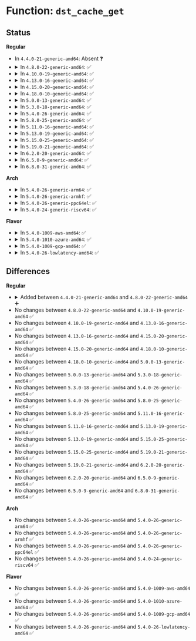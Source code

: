 # Function: <code>dst_cache_get</code>

## Status
<b>Regular</b>
<ul>
<li>
In <code>4.4.0-21-generic-amd64</code>: Absent ❓
</li>
<li>
<details>
<summary>In <code>4.8.0-22-generic-amd64</code>: ✅</summary>

```c
struct dst_entry * dst_cache_get(struct dst_cache * dst_cache)
```

```json
{
  "name": "dst_cache_get",
  "collision_type": "Unique Global",
  "inline_type": "No",
  "funcs": [
    {
      "addr": 18446744071586885472,
      "name": "dst_cache_get",
      "external": true,
      "loc": "net/core/dst_cache.c:67",
      "file": "net/core/dst_cache.c",
      "inline": "seen, unknown",
      "caller_inline": [],
      "caller_func": []
    }
  ],
  "symbols": [
    {
      "addr": 18446744071586885472,
      "name": "dst_cache_get",
      "section": ".text",
      "bind": "STB_GLOBAL",
      "size": 39
    }
  ]
}
```
</details>
</li>
<li>
<details>
<summary>In <code>4.10.0-19-generic-amd64</code>: ✅</summary>

```c
struct dst_entry * dst_cache_get(struct dst_cache * dst_cache)
```

```json
{
  "name": "dst_cache_get",
  "collision_type": "Unique Global",
  "inline_type": "No",
  "funcs": [
    {
      "addr": 18446744071587079552,
      "name": "dst_cache_get",
      "external": true,
      "loc": "net/core/dst_cache.c:67",
      "file": "net/core/dst_cache.c",
      "inline": "seen, unknown",
      "caller_inline": [],
      "caller_func": [
        "net/ipv6/seg6_iptunnel.c:seg6_output"
      ]
    }
  ],
  "symbols": [
    {
      "addr": 18446744071587079552,
      "name": "dst_cache_get",
      "section": ".text",
      "bind": "STB_GLOBAL",
      "size": 39
    }
  ]
}
```
</details>
</li>
<li>
<details>
<summary>In <code>4.13.0-16-generic-amd64</code>: ✅</summary>

```c
struct dst_entry * dst_cache_get(struct dst_cache * dst_cache)
```

```json
{
  "name": "dst_cache_get",
  "collision_type": "Unique Global",
  "inline_type": "No",
  "funcs": [
    {
      "addr": 18446744071587207008,
      "name": "dst_cache_get",
      "external": true,
      "loc": "net/core/dst_cache.c:67",
      "file": "net/core/dst_cache.c",
      "inline": "seen, unknown",
      "caller_inline": [],
      "caller_func": [
        "net/ipv6/seg6_iptunnel.c:seg6_output",
        "net/ipv6/seg6_iptunnel.c:seg6_input"
      ]
    }
  ],
  "symbols": [
    {
      "addr": 18446744071587207008,
      "name": "dst_cache_get",
      "section": ".text",
      "bind": "STB_GLOBAL",
      "size": 39
    }
  ]
}
```
</details>
</li>
<li>
<details>
<summary>In <code>4.15.0-20-generic-amd64</code>: ✅</summary>

```c
struct dst_entry * dst_cache_get(struct dst_cache * dst_cache)
```

```json
{
  "name": "dst_cache_get",
  "collision_type": "Unique Global",
  "inline_type": "No",
  "funcs": [
    {
      "addr": 18446744071587721344,
      "name": "dst_cache_get",
      "external": true,
      "loc": "net/core/dst_cache.c:67",
      "file": "net/core/dst_cache.c",
      "inline": "seen, unknown",
      "caller_inline": [],
      "caller_func": [
        "net/ipv6/seg6_iptunnel.c:seg6_output",
        "net/ipv6/seg6_iptunnel.c:seg6_input"
      ]
    }
  ],
  "symbols": [
    {
      "addr": 18446744071587721344,
      "name": "dst_cache_get",
      "section": ".text",
      "bind": "STB_GLOBAL",
      "size": 39
    }
  ]
}
```
</details>
</li>
<li>
<details>
<summary>In <code>4.18.0-10-generic-amd64</code>: ✅</summary>

```c
struct dst_entry * dst_cache_get(struct dst_cache * dst_cache)
```

```json
{
  "name": "dst_cache_get",
  "collision_type": "Unique Global",
  "inline_type": "No",
  "funcs": [
    {
      "addr": 18446744071588054944,
      "name": "dst_cache_get",
      "external": true,
      "loc": "net/core/dst_cache.c:67",
      "file": "net/core/dst_cache.c",
      "inline": "seen, unknown",
      "caller_inline": [],
      "caller_func": [
        "net/ipv6/seg6_iptunnel.c:seg6_output",
        "net/ipv6/seg6_iptunnel.c:seg6_input"
      ]
    }
  ],
  "symbols": [
    {
      "addr": 18446744071588054944,
      "name": "dst_cache_get",
      "section": ".text",
      "bind": "STB_GLOBAL",
      "size": 39
    }
  ]
}
```
</details>
</li>
<li>
<details>
<summary>In <code>5.0.0-13-generic-amd64</code>: ✅</summary>

```c
struct dst_entry * dst_cache_get(struct dst_cache * dst_cache)
```

```json
{
  "name": "dst_cache_get",
  "collision_type": "Unique Global",
  "inline_type": "No",
  "funcs": [
    {
      "addr": 18446744071588230864,
      "name": "dst_cache_get",
      "external": true,
      "loc": "net/core/dst_cache.c:67",
      "file": "net/core/dst_cache.c",
      "inline": "seen, unknown",
      "caller_inline": [],
      "caller_func": [
        "net/ipv6/seg6_iptunnel.c:seg6_output",
        "net/ipv6/seg6_iptunnel.c:seg6_input"
      ]
    }
  ],
  "symbols": [
    {
      "addr": 18446744071588230864,
      "name": "dst_cache_get",
      "section": ".text",
      "bind": "STB_GLOBAL",
      "size": 40
    }
  ]
}
```
</details>
</li>
<li>
<details>
<summary>In <code>5.3.0-18-generic-amd64</code>: ✅</summary>

```c
struct dst_entry * dst_cache_get(struct dst_cache * dst_cache)
```

```json
{
  "name": "dst_cache_get",
  "collision_type": "Unique Global",
  "inline_type": "No",
  "funcs": [
    {
      "addr": 18446744071588567872,
      "name": "dst_cache_get",
      "external": true,
      "loc": "net/core/dst_cache.c:63",
      "file": "net/core/dst_cache.c",
      "inline": "seen, unknown",
      "caller_inline": [],
      "caller_func": [
        "net/ipv6/seg6_iptunnel.c:seg6_output",
        "net/ipv6/seg6_iptunnel.c:seg6_input"
      ]
    }
  ],
  "symbols": [
    {
      "addr": 18446744071588567872,
      "name": "dst_cache_get",
      "section": ".text",
      "bind": "STB_GLOBAL",
      "size": 40
    }
  ]
}
```
</details>
</li>
<li>
<details>
<summary>In <code>5.4.0-26-generic-amd64</code>: ✅</summary>

```c
struct dst_entry * dst_cache_get(struct dst_cache * dst_cache)
```

```json
{
  "name": "dst_cache_get",
  "collision_type": "Unique Global",
  "inline_type": "No",
  "funcs": [
    {
      "addr": 18446744071588784976,
      "name": "dst_cache_get",
      "external": true,
      "loc": "net/core/dst_cache.c:63",
      "file": "net/core/dst_cache.c",
      "inline": "seen, unknown",
      "caller_inline": [],
      "caller_func": [
        "net/ipv6/seg6_iptunnel.c:seg6_output",
        "net/ipv6/seg6_iptunnel.c:seg6_input"
      ]
    }
  ],
  "symbols": [
    {
      "addr": 18446744071588784976,
      "name": "dst_cache_get",
      "section": ".text",
      "bind": "STB_GLOBAL",
      "size": 40
    }
  ]
}
```
</details>
</li>
<li>
<details>
<summary>In <code>5.8.0-25-generic-amd64</code>: ✅</summary>

```c
struct dst_entry * dst_cache_get(struct dst_cache * dst_cache)
```

```json
{
  "name": "dst_cache_get",
  "collision_type": "Unique Global",
  "inline_type": "No",
  "funcs": [
    {
      "addr": 18446744071589658640,
      "name": "dst_cache_get",
      "external": true,
      "loc": "net/core/dst_cache.c:63",
      "file": "net/core/dst_cache.c",
      "inline": "seen, unknown",
      "caller_inline": [],
      "caller_func": [
        "net/ipv6/seg6_iptunnel.c:seg6_output",
        "net/ipv6/seg6_iptunnel.c:seg6_input"
      ]
    }
  ],
  "symbols": [
    {
      "addr": 18446744071589658640,
      "name": "dst_cache_get",
      "section": ".text",
      "bind": "STB_GLOBAL",
      "size": 36
    }
  ]
}
```
</details>
</li>
<li>
<details>
<summary>In <code>5.11.0-16-generic-amd64</code>: ✅</summary>

```c
struct dst_entry * dst_cache_get(struct dst_cache * dst_cache)
```

```json
{
  "name": "dst_cache_get",
  "collision_type": "Unique Global",
  "inline_type": "No",
  "funcs": [
    {
      "addr": 18446744071589683280,
      "name": "dst_cache_get",
      "external": true,
      "loc": "net/core/dst_cache.c:63",
      "file": "net/core/dst_cache.c",
      "inline": "seen, unknown",
      "caller_inline": [],
      "caller_func": [
        "net/ipv6/seg6_iptunnel.c:seg6_output",
        "net/ipv6/seg6_iptunnel.c:seg6_input"
      ]
    }
  ],
  "symbols": [
    {
      "addr": 18446744071589683280,
      "name": "dst_cache_get",
      "section": ".text",
      "bind": "STB_GLOBAL",
      "size": 36
    }
  ]
}
```
</details>
</li>
<li>
<details>
<summary>In <code>5.13.0-19-generic-amd64</code>: ✅</summary>

```c
struct dst_entry * dst_cache_get(struct dst_cache * dst_cache)
```

```json
{
  "name": "dst_cache_get",
  "collision_type": "Unique Global",
  "inline_type": "No",
  "funcs": [
    {
      "addr": 18446744071589564512,
      "name": "dst_cache_get",
      "external": true,
      "loc": "net/core/dst_cache.c:63",
      "file": "net/core/dst_cache.c",
      "inline": "seen, unknown",
      "caller_inline": [],
      "caller_func": [
        "net/ipv6/seg6_iptunnel.c:seg6_output",
        "net/ipv6/seg6_iptunnel.c:seg6_input"
      ]
    }
  ],
  "symbols": [
    {
      "addr": 18446744071589564512,
      "name": "dst_cache_get",
      "section": ".text",
      "bind": "STB_GLOBAL",
      "size": 36
    }
  ]
}
```
</details>
</li>
<li>
<details>
<summary>In <code>5.15.0-25-generic-amd64</code>: ✅</summary>

```c
struct dst_entry * dst_cache_get(struct dst_cache * dst_cache)
```

```json
{
  "name": "dst_cache_get",
  "collision_type": "Unique Global",
  "inline_type": "No",
  "funcs": [
    {
      "addr": 18446744071590309952,
      "name": "dst_cache_get",
      "external": true,
      "loc": "net/core/dst_cache.c:63",
      "file": "net/core/dst_cache.c",
      "inline": "seen, unknown",
      "caller_inline": [],
      "caller_func": [
        "net/ipv6/seg6_iptunnel.c:seg6_output_core",
        "net/ipv6/seg6_iptunnel.c:seg6_input_core"
      ]
    }
  ],
  "symbols": [
    {
      "addr": 18446744071590309952,
      "name": "dst_cache_get",
      "section": ".text",
      "bind": "STB_GLOBAL",
      "size": 36
    }
  ]
}
```
</details>
</li>
<li>
<details>
<summary>In <code>5.19.0-21-generic-amd64</code>: ✅</summary>

```c
struct dst_entry * dst_cache_get(struct dst_cache * dst_cache)
```

```json
{
  "name": "dst_cache_get",
  "collision_type": "Unique Global",
  "inline_type": "No",
  "funcs": [
    {
      "addr": 18446744071591895072,
      "name": "dst_cache_get",
      "external": true,
      "loc": "net/core/dst_cache.c:63",
      "file": "net/core/dst_cache.c",
      "inline": "seen, unknown",
      "caller_inline": [],
      "caller_func": [
        "net/ipv6/seg6_iptunnel.c:seg6_output_core",
        "net/ipv6/seg6_iptunnel.c:seg6_input_core",
        "net/ipv6/ioam6_iptunnel.c:ioam6_output"
      ]
    }
  ],
  "symbols": [
    {
      "addr": 18446744071591895072,
      "name": "dst_cache_get",
      "section": ".text",
      "bind": "STB_GLOBAL",
      "size": 52
    }
  ]
}
```
</details>
</li>
<li>
<details>
<summary>In <code>6.2.0-20-generic-amd64</code>: ✅</summary>

```c
struct dst_entry * dst_cache_get(struct dst_cache * dst_cache)
```

```json
{
  "name": "dst_cache_get",
  "collision_type": "Unique Global",
  "inline_type": "No",
  "funcs": [
    {
      "addr": 18446744071593697680,
      "name": "dst_cache_get",
      "external": true,
      "loc": "net/core/dst_cache.c:63",
      "file": "net/core/dst_cache.c",
      "inline": "seen, unknown",
      "caller_inline": [],
      "caller_func": [
        "net/ipv6/seg6_iptunnel.c:seg6_output_core",
        "net/ipv6/seg6_iptunnel.c:seg6_input_core",
        "net/ipv6/ioam6_iptunnel.c:ioam6_output"
      ]
    }
  ],
  "symbols": [
    {
      "addr": 18446744071593697680,
      "name": "dst_cache_get",
      "section": ".text",
      "bind": "STB_GLOBAL",
      "size": 52
    }
  ]
}
```
</details>
</li>
<li>
<details>
<summary>In <code>6.5.0-9-generic-amd64</code>: ✅</summary>

```c
struct dst_entry * dst_cache_get(struct dst_cache * dst_cache)
```

```json
{
  "name": "dst_cache_get",
  "collision_type": "Unique Global",
  "inline_type": "No",
  "funcs": [
    {
      "addr": 18446744071594177792,
      "name": "dst_cache_get",
      "external": true,
      "loc": "net/core/dst_cache.c:63",
      "file": "net/core/dst_cache.c",
      "inline": "seen, unknown",
      "caller_inline": [],
      "caller_func": [
        "net/ipv6/seg6_iptunnel.c:seg6_output_core",
        "net/ipv6/seg6_iptunnel.c:seg6_input_core",
        "net/ipv6/ioam6_iptunnel.c:ioam6_output"
      ]
    }
  ],
  "symbols": [
    {
      "addr": 18446744071594177792,
      "name": "dst_cache_get",
      "section": ".text",
      "bind": "STB_GLOBAL",
      "size": 52
    }
  ]
}
```
</details>
</li>
<li>
<details>
<summary>In <code>6.8.0-31-generic-amd64</code>: ✅</summary>

```c
struct dst_entry * dst_cache_get(struct dst_cache * dst_cache)
```

```json
{
  "name": "dst_cache_get",
  "collision_type": "Unique Global",
  "inline_type": "No",
  "funcs": [
    {
      "addr": 18446744071594974320,
      "name": "dst_cache_get",
      "external": true,
      "loc": "net/core/dst_cache.c:63",
      "file": "net/core/dst_cache.c",
      "inline": "seen, unknown",
      "caller_inline": [],
      "caller_func": [
        "net/ipv6/seg6_iptunnel.c:seg6_output_core",
        "net/ipv6/seg6_iptunnel.c:seg6_input_core",
        "net/ipv6/ioam6_iptunnel.c:ioam6_output"
      ]
    }
  ],
  "symbols": [
    {
      "addr": 18446744071594974320,
      "name": "dst_cache_get",
      "section": ".text",
      "bind": "STB_GLOBAL",
      "size": 52
    }
  ]
}
```
</details>
</li>
</ul>
<b>Arch</b>
<ul>
<li>
<details>
<summary>In <code>5.4.0-26-generic-arm64</code>: ✅</summary>

```c
struct dst_entry * dst_cache_get(struct dst_cache * dst_cache)
```

```json
{
  "name": "dst_cache_get",
  "collision_type": "Unique Global",
  "inline_type": "No",
  "funcs": [
    {
      "addr": 18446603336502354368,
      "name": "dst_cache_get",
      "external": true,
      "loc": "net/core/dst_cache.c:63",
      "file": "net/core/dst_cache.c",
      "inline": "seen, unknown",
      "caller_inline": [],
      "caller_func": [
        "net/ipv6/seg6_iptunnel.c:seg6_output",
        "net/ipv6/seg6_iptunnel.c:seg6_input"
      ]
    }
  ],
  "symbols": [
    {
      "addr": 18446603336502354368,
      "name": "dst_cache_get",
      "section": ".text",
      "bind": "STB_GLOBAL",
      "size": 64
    }
  ]
}
```
</details>
</li>
<li>
<details>
<summary>In <code>5.4.0-26-generic-armhf</code>: ✅</summary>

```c
struct dst_entry * dst_cache_get(struct dst_cache * dst_cache)
```

```json
{
  "name": "dst_cache_get",
  "collision_type": "Unique Global",
  "inline_type": "No",
  "funcs": [
    {
      "addr": 3235091836,
      "name": "dst_cache_get",
      "external": true,
      "loc": "net/core/dst_cache.c:63",
      "file": "net/core/dst_cache.c",
      "inline": "seen, unknown",
      "caller_inline": [],
      "caller_func": [
        "net/ipv6/seg6_iptunnel.c:seg6_output",
        "net/ipv6/seg6_iptunnel.c:seg6_input"
      ]
    }
  ],
  "symbols": [
    {
      "addr": 3235091836,
      "name": "dst_cache_get",
      "section": ".text",
      "bind": "STB_GLOBAL",
      "size": 56
    }
  ]
}
```
</details>
</li>
<li>
<details>
<summary>In <code>5.4.0-26-generic-ppc64el</code>: ✅</summary>

```c
struct dst_entry * dst_cache_get(struct dst_cache * dst_cache)
```

```json
{
  "name": "dst_cache_get",
  "collision_type": "Unique Global",
  "inline_type": "No",
  "funcs": [
    {
      "addr": 13835058055295879024,
      "name": "dst_cache_get",
      "external": true,
      "loc": "net/core/dst_cache.c:63",
      "file": "net/core/dst_cache.c",
      "inline": "seen, unknown",
      "caller_inline": [],
      "caller_func": [
        "net/ipv6/seg6_iptunnel.c:seg6_output",
        "net/ipv6/seg6_iptunnel.c:seg6_input"
      ]
    }
  ],
  "symbols": [
    {
      "addr": 13835058055295879024,
      "name": "dst_cache_get",
      "section": ".text",
      "bind": "STB_GLOBAL",
      "size": 56
    }
  ]
}
```
</details>
</li>
<li>
<details>
<summary>In <code>5.4.0-24-generic-riscv64</code>: ✅</summary>

```c
struct dst_entry * dst_cache_get(struct dst_cache * dst_cache)
```

```json
{
  "name": "dst_cache_get",
  "collision_type": "Unique Global",
  "inline_type": "No",
  "funcs": [
    {
      "addr": 18446743936278572362,
      "name": "dst_cache_get",
      "external": true,
      "loc": "net/core/dst_cache.c:63",
      "file": "net/core/dst_cache.c",
      "inline": "seen, unknown",
      "caller_inline": [],
      "caller_func": [
        "net/ipv6/seg6_iptunnel.c:seg6_output",
        "net/ipv6/seg6_iptunnel.c:seg6_input"
      ]
    }
  ],
  "symbols": [
    {
      "addr": 18446743936278572362,
      "name": "dst_cache_get",
      "section": ".text",
      "bind": "STB_GLOBAL",
      "size": 72
    }
  ]
}
```
</details>
</li>
</ul>
<b>Flavor</b>
<ul>
<li>
<details>
<summary>In <code>5.4.0-1009-aws-amd64</code>: ✅</summary>

```c
struct dst_entry * dst_cache_get(struct dst_cache * dst_cache)
```

```json
{
  "name": "dst_cache_get",
  "collision_type": "Unique Global",
  "inline_type": "No",
  "funcs": [
    {
      "addr": 18446744071588391360,
      "name": "dst_cache_get",
      "external": true,
      "loc": "net/core/dst_cache.c:63",
      "file": "net/core/dst_cache.c",
      "inline": "seen, unknown",
      "caller_inline": [],
      "caller_func": [
        "net/ipv6/seg6_iptunnel.c:seg6_output",
        "net/ipv6/seg6_iptunnel.c:seg6_input"
      ]
    }
  ],
  "symbols": [
    {
      "addr": 18446744071588391360,
      "name": "dst_cache_get",
      "section": ".text",
      "bind": "STB_GLOBAL",
      "size": 40
    }
  ]
}
```
</details>
</li>
<li>
<details>
<summary>In <code>5.4.0-1010-azure-amd64</code>: ✅</summary>

```c
struct dst_entry * dst_cache_get(struct dst_cache * dst_cache)
```

```json
{
  "name": "dst_cache_get",
  "collision_type": "Unique Global",
  "inline_type": "No",
  "funcs": [
    {
      "addr": 18446744071588104048,
      "name": "dst_cache_get",
      "external": true,
      "loc": "net/core/dst_cache.c:63",
      "file": "net/core/dst_cache.c",
      "inline": "seen, unknown",
      "caller_inline": [],
      "caller_func": [
        "net/ipv6/seg6_iptunnel.c:seg6_output",
        "net/ipv6/seg6_iptunnel.c:seg6_input"
      ]
    }
  ],
  "symbols": [
    {
      "addr": 18446744071588104048,
      "name": "dst_cache_get",
      "section": ".text",
      "bind": "STB_GLOBAL",
      "size": 40
    }
  ]
}
```
</details>
</li>
<li>
<details>
<summary>In <code>5.4.0-1009-gcp-amd64</code>: ✅</summary>

```c
struct dst_entry * dst_cache_get(struct dst_cache * dst_cache)
```

```json
{
  "name": "dst_cache_get",
  "collision_type": "Unique Global",
  "inline_type": "No",
  "funcs": [
    {
      "addr": 18446744071588723536,
      "name": "dst_cache_get",
      "external": true,
      "loc": "net/core/dst_cache.c:63",
      "file": "net/core/dst_cache.c",
      "inline": "seen, unknown",
      "caller_inline": [],
      "caller_func": [
        "net/ipv6/seg6_iptunnel.c:seg6_output",
        "net/ipv6/seg6_iptunnel.c:seg6_input"
      ]
    }
  ],
  "symbols": [
    {
      "addr": 18446744071588723536,
      "name": "dst_cache_get",
      "section": ".text",
      "bind": "STB_GLOBAL",
      "size": 40
    }
  ]
}
```
</details>
</li>
<li>
<details>
<summary>In <code>5.4.0-26-lowlatency-amd64</code>: ✅</summary>

```c
struct dst_entry * dst_cache_get(struct dst_cache * dst_cache)
```

```json
{
  "name": "dst_cache_get",
  "collision_type": "Unique Global",
  "inline_type": "No",
  "funcs": [
    {
      "addr": 18446744071588863952,
      "name": "dst_cache_get",
      "external": true,
      "loc": "net/core/dst_cache.c:63",
      "file": "net/core/dst_cache.c",
      "inline": "seen, unknown",
      "caller_inline": [],
      "caller_func": [
        "net/ipv6/seg6_iptunnel.c:seg6_output",
        "net/ipv6/seg6_iptunnel.c:seg6_input"
      ]
    }
  ],
  "symbols": [
    {
      "addr": 18446744071588863952,
      "name": "dst_cache_get",
      "section": ".text",
      "bind": "STB_GLOBAL",
      "size": 40
    }
  ]
}
```
</details>
</li>
</ul>

## Differences
<b>Regular</b>
<ul>
<li>
<details>
<summary>Added between <code>4.4.0-21-generic-amd64</code> and <code>4.8.0-22-generic-amd64</code> ➕</summary>

```c
struct dst_entry * dst_cache_get(struct dst_cache * dst_cache)
```
</details>
</li>
<li>
No changes between <code>4.8.0-22-generic-amd64</code> and <code>4.10.0-19-generic-amd64</code> ✅
</li>
<li>
No changes between <code>4.10.0-19-generic-amd64</code> and <code>4.13.0-16-generic-amd64</code> ✅
</li>
<li>
No changes between <code>4.13.0-16-generic-amd64</code> and <code>4.15.0-20-generic-amd64</code> ✅
</li>
<li>
No changes between <code>4.15.0-20-generic-amd64</code> and <code>4.18.0-10-generic-amd64</code> ✅
</li>
<li>
No changes between <code>4.18.0-10-generic-amd64</code> and <code>5.0.0-13-generic-amd64</code> ✅
</li>
<li>
No changes between <code>5.0.0-13-generic-amd64</code> and <code>5.3.0-18-generic-amd64</code> ✅
</li>
<li>
No changes between <code>5.3.0-18-generic-amd64</code> and <code>5.4.0-26-generic-amd64</code> ✅
</li>
<li>
No changes between <code>5.4.0-26-generic-amd64</code> and <code>5.8.0-25-generic-amd64</code> ✅
</li>
<li>
No changes between <code>5.8.0-25-generic-amd64</code> and <code>5.11.0-16-generic-amd64</code> ✅
</li>
<li>
No changes between <code>5.11.0-16-generic-amd64</code> and <code>5.13.0-19-generic-amd64</code> ✅
</li>
<li>
No changes between <code>5.13.0-19-generic-amd64</code> and <code>5.15.0-25-generic-amd64</code> ✅
</li>
<li>
No changes between <code>5.15.0-25-generic-amd64</code> and <code>5.19.0-21-generic-amd64</code> ✅
</li>
<li>
No changes between <code>5.19.0-21-generic-amd64</code> and <code>6.2.0-20-generic-amd64</code> ✅
</li>
<li>
No changes between <code>6.2.0-20-generic-amd64</code> and <code>6.5.0-9-generic-amd64</code> ✅
</li>
<li>
No changes between <code>6.5.0-9-generic-amd64</code> and <code>6.8.0-31-generic-amd64</code> ✅
</li>
</ul>
<b>Arch</b>
<ul>
<li>
No changes between <code>5.4.0-26-generic-amd64</code> and <code>5.4.0-26-generic-arm64</code> ✅
</li>
<li>
No changes between <code>5.4.0-26-generic-amd64</code> and <code>5.4.0-26-generic-armhf</code> ✅
</li>
<li>
No changes between <code>5.4.0-26-generic-amd64</code> and <code>5.4.0-26-generic-ppc64el</code> ✅
</li>
<li>
No changes between <code>5.4.0-26-generic-amd64</code> and <code>5.4.0-24-generic-riscv64</code> ✅
</li>
</ul>
<b>Flavor</b>
<ul>
<li>
No changes between <code>5.4.0-26-generic-amd64</code> and <code>5.4.0-1009-aws-amd64</code> ✅
</li>
<li>
No changes between <code>5.4.0-26-generic-amd64</code> and <code>5.4.0-1010-azure-amd64</code> ✅
</li>
<li>
No changes between <code>5.4.0-26-generic-amd64</code> and <code>5.4.0-1009-gcp-amd64</code> ✅
</li>
<li>
No changes between <code>5.4.0-26-generic-amd64</code> and <code>5.4.0-26-lowlatency-amd64</code> ✅
</li>
</ul>
